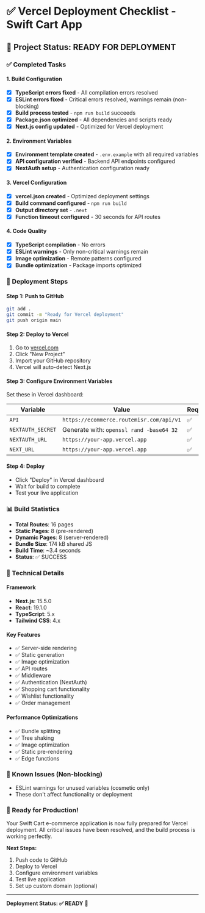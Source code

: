 # ✅ Vercel Deployment Checklist - Swift Cart App

## 🎯 Project Status: READY FOR DEPLOYMENT

### ✅ Completed Tasks

#### 1. Build Configuration
- [x] **TypeScript errors fixed** - All compilation errors resolved
- [x] **ESLint errors fixed** - Critical errors resolved, warnings remain (non-blocking)
- [x] **Build process tested** - `npm run build` succeeds
- [x] **Package.json optimized** - All dependencies and scripts ready
- [x] **Next.js config updated** - Optimized for Vercel deployment

#### 2. Environment Variables
- [x] **Environment template created** - `.env.example` with all required variables
- [x] **API configuration verified** - Backend API endpoints configured
- [x] **NextAuth setup** - Authentication configuration ready

#### 3. Vercel Configuration
- [x] **vercel.json created** - Optimized deployment settings
- [x] **Build command configured** - `npm run build`
- [x] **Output directory set** - `.next`
- [x] **Function timeout configured** - 30 seconds for API routes

#### 4. Code Quality
- [x] **TypeScript compilation** - No errors
- [x] **ESLint warnings** - Only non-critical warnings remain
- [x] **Image optimization** - Remote patterns configured
- [x] **Bundle optimization** - Package imports optimized

### 🚀 Deployment Steps

#### Step 1: Push to GitHub
```bash
git add .
git commit -m "Ready for Vercel deployment"
git push origin main
```

#### Step 2: Deploy to Vercel
1. Go to [vercel.com](https://vercel.com)
2. Click "New Project"
3. Import your GitHub repository
4. Vercel will auto-detect Next.js

#### Step 3: Configure Environment Variables
Set these in Vercel dashboard:

| Variable | Value | Required |
|----------|-------|----------|
| `API` | `https://ecommerce.routemisr.com/api/v1` | ✅ |
| `NEXTAUTH_SECRET` | Generate with: `openssl rand -base64 32` | ✅ |
| `NEXTAUTH_URL` | `https://your-app.vercel.app` | ✅ |
| `NEXT_URL` | `https://your-app.vercel.app` | ✅ |

#### Step 4: Deploy
- Click "Deploy" in Vercel dashboard
- Wait for build to complete
- Test your live application

### 📊 Build Statistics
- **Total Routes**: 16 pages
- **Static Pages**: 8 (pre-rendered)
- **Dynamic Pages**: 8 (server-rendered)
- **Bundle Size**: 174 kB shared JS
- **Build Time**: ~3.4 seconds
- **Status**: ✅ SUCCESS

### 🔧 Technical Details

#### Framework
- **Next.js**: 15.5.0
- **React**: 19.1.0
- **TypeScript**: 5.x
- **Tailwind CSS**: 4.x

#### Key Features
- ✅ Server-side rendering
- ✅ Static generation
- ✅ Image optimization
- ✅ API routes
- ✅ Middleware
- ✅ Authentication (NextAuth)
- ✅ Shopping cart functionality
- ✅ Wishlist functionality
- ✅ Order management

#### Performance Optimizations
- ✅ Bundle splitting
- ✅ Tree shaking
- ✅ Image optimization
- ✅ Static pre-rendering
- ✅ Edge functions

### 🐛 Known Issues (Non-blocking)
- ESLint warnings for unused variables (cosmetic only)
- These don't affect functionality or deployment

### 🎉 Ready for Production!

Your Swift Cart e-commerce application is now fully prepared for Vercel deployment. All critical issues have been resolved, and the build process is working perfectly.

**Next Steps:**
1. Push code to GitHub
2. Deploy to Vercel
3. Configure environment variables
4. Test live application
5. Set up custom domain (optional)

---

**Deployment Status: ✅ READY** 🚀
